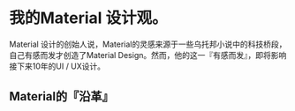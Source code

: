 # 我的Material 设计观。

Material 设计的创始人说，Material的灵感来源于一些乌托邦小说中的科技桥段，自己有感而发才创造了Material Design。然而，他的这一『有感而发』，即将影响接下来10年的UI / UX设计。

## Material的『沿革』